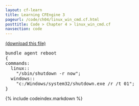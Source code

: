 ```yaml
---
layout: cf-learn
title: Learning CFEngine 3
pageurl: /code/ch04/linux_win_cmd.cf.html
posttitle: Code > Chapter 4 > linux_win_cmd.cf
navsection: code
---
```


[(download this file)](https://raw.github.com/zzamboni/cf-learn.info/master/src/ch04/linux_win_cmd.cf)

<div class="highlight"><pre><span class="k">bundle</span> <span class="k">agent</span> <span class="nf">reboot</span>
<span class="p">{</span>
<span class="kd">commands</span><span class="p">:</span>
  <span class="nc">linux</span><span class="p">::</span>
    <span class="s">&quot;/sbin/shutdown -r now&quot;</span><span class="p">;</span>
  <span class="nc">windows</span><span class="p">::</span>
    <span class="s">&quot;c:/Windows/system32/shutdown.exe /r /t 01&quot;</span><span class="p">;</span>
<span class="p">}</span>
</pre></div>


{% include codeindex.markdown %}

